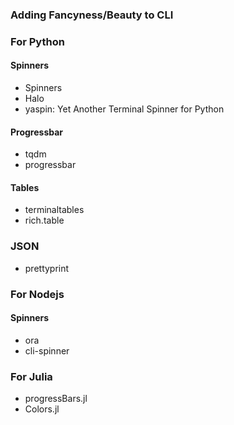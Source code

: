### Adding Fancyness/Beauty to CLI

### For Python

#### Spinners

- Spinners
- Halo
- yaspin: Yet Another Terminal Spinner for Python

#### Progressbar

- tqdm
- progressbar

#### Tables

- terminaltables
- rich.table

### JSON

- prettyprint

### For Nodejs

#### Spinners

- ora
- cli-spinner

### For Julia

- progressBars.jl
- Colors.jl
